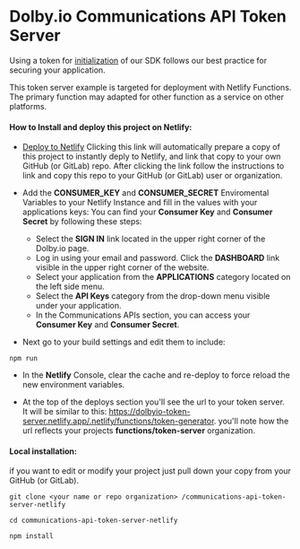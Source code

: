 # Dolby.io Communications API Token Server

Using a token for [initialization](https://docs.dolby.io/communications-apis/docs/initializing-javascript) of our SDK follows our best practice for securing your application. 

This token server example is targeted for deployment with Netlify Functions.  The primary function may adapted for other function as a service on other platforms.

 

####  How to Install and deploy this project on Netlify:

  

 - [Deploy to Netlify](https://app.netlify.com/start/deploy?repository=https://github.com/dolbyio-samples/communications-api-token-server-netlify) Clicking this link will automatically prepare a copy of this project to instantly deply to Netlify, and link that copy to your own GitHub (or GitLab) repo.   After clicking the link follow the instructions to link and copy this repo to your GitHub (or GitLab) user or organization.
 - Add the **CONSUMER_KEY** and **CONSUMER_SECRET** Enviromental Variables to your Netlify Instance and fill in the values with your applications keys: You can find your  **Consumer Key**  and  **Consumer Secret**  by following these steps:
 
	 - Select the  **SIGN IN**  link located in the upper right corner of   the Dolby.io page. 
     - Log in using your email and password. Click the     **DASHBOARD**  link visible in the upper right corner of the website. 
     - Select your application from the  **APPLICATIONS**  category located    on the left side menu. 
     - Select the  **API Keys**  category from the drop-down menu visible under your application.  
     - In the Communications    APIs section, you can access your  **Consumer Key**  and  **Consumer    Secret**.
 - Next go to your build settings and edit them to include: 
 ```
npm run
  ```
  
  - In the **Netlify** Console, clear the cache and re-deploy to force reload the new environment variables.

 - At the top of the deploys section you'll see the url to your token server.  It will be similar to this:   https://dolbyio-token-server.netlify.app/.netlify/functions/token-generator. you'll note how the url reflects your projects **functions/token-server** organization. 


#### Local installation:
 if you want to edit or modify your project just pull down your copy from your GitHub (or GitLab).
```
git clone <your name or repo organization> /communications-api-token-server-netlify
```
```
cd communications-api-token-server-netlify
```
```
npm install
```
